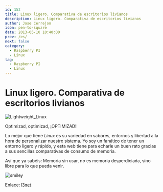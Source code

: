 ```yaml
---
id: 152
title: Linux ligero. Comparativa de escritorios livianos
description: Linux ligero. Comparativa de escritorios livianos
author: Jose Cerrejon
icon: pen-to-square
date: 2013-05-10 10:40:00
prev: /es/
next: false
category:
  - Raspberry PI
  - Linux
tag:
  - Raspberry PI
  - Linux
---
```


# Linux ligero. Comparativa de escritorios livianos

![Lightweight_Linux](/images/linux_lw.jpg)

Optimizad, optimizad, ¡OPTIMIZAD!

Lo mejor que tiene *Linux* es su variedad en sabores, entornos y libertad a la hora de personalizar nuestro sistema. Yo soy un fanático de tener un entorno ligero y rápido, y esta web tiene para echarle un buen rato gracias a sus sencillas comparativas de consumo de memoria. 

Así que ya sabéis: Memoria sin usar, no es memoria desperdiciada, sino libre para lo que pueda venir.

![smiley](/css/sm/winking_tongue_out.png)

Enlace: [l3net](http://l3net.wordpress.com/lightweight-linux/)